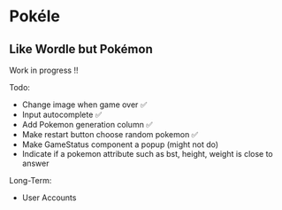
# Pokéle

## Like Wordle but Pokémon

Work in progress !!

Todo:

- Change image when game over ✅
- Input autocomplete ✅
- Add Pokemon generation column ✅
- Make restart button choose random pokemon ✅
- Make GameStatus component a popup (might not do)
- Indicate if a pokemon attribute such as bst, height, weight is close to answer

Long-Term:

- User Accounts
